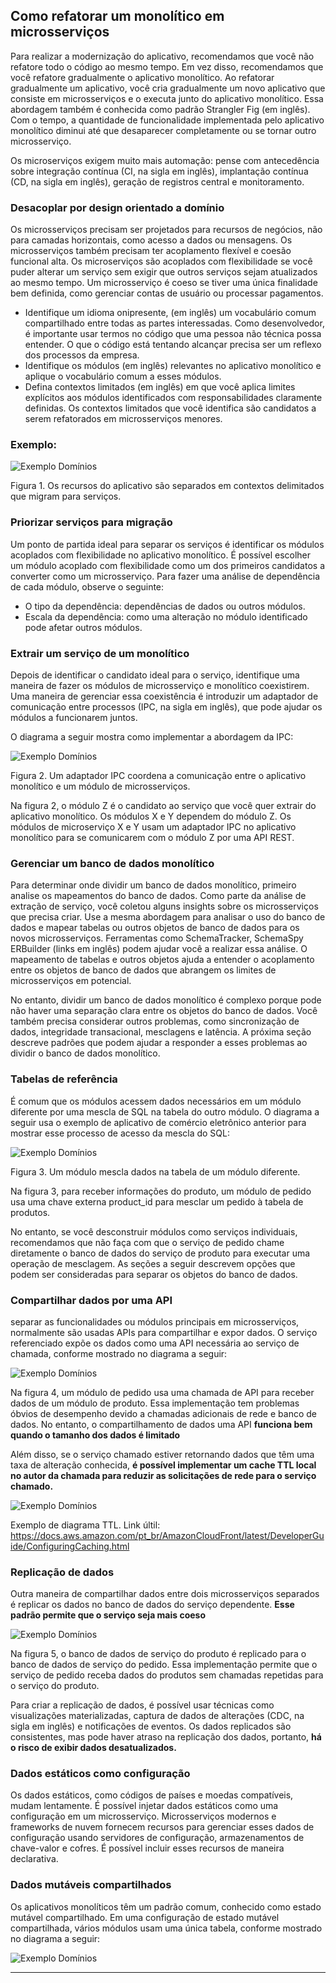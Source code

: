 ## Como refatorar um monolítico em microsserviços

Para realizar a modernização do aplicativo, recomendamos que você não refatore todo o código ao mesmo tempo. 
Em vez disso, recomendamos que você refatore gradualmente o aplicativo monolítico. Ao refatorar gradualmente um aplicativo, 
você cria gradualmente um novo aplicativo que consiste em microsserviços e o executa junto do aplicativo monolítico. 
Essa abordagem também é conhecida como padrão Strangler Fig (em inglês). 
Com o tempo, a quantidade de funcionalidade implementada pelo aplicativo monolítico diminui até que desaparecer completamente ou se tornar outro microsserviço.


Os microserviços exigem muito mais automação: pense com antecedência sobre integração contínua (CI, na sigla em inglês), implantação contínua (CD, na sigla em inglês), 
geração de registros central e monitoramento.

### Desacoplar por design orientado a domínio

Os microsserviços precisam ser projetados para recursos de negócios, não para camadas horizontais, como acesso a dados ou mensagens. Os microsserviços também precisam ter acoplamento flexível e coesão funcional alta. 
Os microserviços são acoplados com flexibilidade se você puder alterar um serviço sem exigir que outros serviços sejam atualizados ao mesmo tempo. 
Um microsserviço é coeso se tiver uma única finalidade bem definida, como gerenciar contas de usuário ou processar pagamentos.

* Identifique um idioma onipresente, (em inglês) um vocabulário comum compartilhado entre todas as partes interessadas. Como desenvolvedor, é importante usar termos no código que uma pessoa não técnica possa entender. 
O que o código está tentando alcançar precisa ser um reflexo dos processos da empresa.
* Identifique os módulos (em inglês) relevantes no aplicativo monolítico e aplique o vocabulário comum a esses módulos.
* Defina contextos limitados (em inglês) em que você aplica limites explícitos aos módulos identificados com responsabilidades claramente definidas. 
Os contextos limitados que você identifica são candidatos a serem refatorados em microsserviços menores.

### Exemplo:

![Exemplo Domínios](./dominios.png)

Figura 1. Os recursos do aplicativo são separados em contextos delimitados que migram para serviços.

### Priorizar serviços para migração

Um ponto de partida ideal para separar os serviços é identificar os módulos acoplados com flexibilidade no aplicativo monolítico. 
É possível escolher um módulo acoplado com flexibilidade como um dos primeiros candidatos a converter como um microsserviço. 
Para fazer uma análise de dependência de cada módulo, observe o seguinte:

* O tipo da dependência: dependências de dados ou outros módulos.
* Escala da dependência: como uma alteração no módulo identificado pode afetar outros módulos.

### Extrair um serviço de um monolítico

Depois de identificar o candidato ideal para o serviço, identifique uma maneira de fazer os módulos de microsserviço e monolítico coexistirem. 
Uma maneira de gerenciar essa coexistência é introduzir um adaptador de comunicação entre processos (IPC, na sigla em inglês), que pode ajudar os módulos a funcionarem juntos.

O diagrama a seguir mostra como implementar a abordagem da IPC:

![Exemplo Domínios](./diagrama1.png)

Figura 2. Um adaptador IPC coordena a comunicação entre o aplicativo monolítico e um módulo de microsserviços.

Na figura 2, o módulo Z é o candidato ao serviço que você quer extrair do aplicativo monolítico. 
Os módulos X e Y dependem do módulo Z. 
Os módulos de microserviço X e Y usam um adaptador IPC no aplicativo monolítico para se comunicarem com o módulo Z por uma API REST.

### Gerenciar um banco de dados monolítico


Para determinar onde dividir um banco de dados monolítico, primeiro analise os mapeamentos do banco de dados. Como parte da análise de extração de serviço, você coletou alguns insights sobre os microsserviços que precisa criar. Use a mesma abordagem para analisar o uso do banco de dados e mapear tabelas ou outros objetos de banco de dados para os novos microsserviços. Ferramentas como SchemaTracker, SchemaSpy ERBuilder (links em inglês) podem ajudar você a realizar essa análise. O mapeamento de tabelas e outros objetos ajuda a entender o acoplamento entre os objetos de banco de dados que abrangem os limites de microsserviços em potencial.

No entanto, dividir um banco de dados monolítico é complexo porque pode não haver uma separação clara entre os objetos do banco de dados. Você também precisa considerar outros problemas, como sincronização de dados, integridade transacional, mesclagens e latência. A próxima seção descreve padrões que podem ajudar a responder a esses problemas ao dividir o banco de dados monolítico.


### Tabelas de referência

É comum que os módulos acessem dados necessários em um módulo diferente por uma mescla de SQL na tabela do outro módulo. O diagrama a seguir usa o exemplo de aplicativo de comércio eletrônico anterior para mostrar esse processo de acesso da mescla do SQL:

![Exemplo Domínios](./diagrama2.png)

Figura 3. Um módulo mescla dados na tabela de um módulo diferente.

Na figura 3, para receber informações do produto, um módulo de pedido usa uma chave externa product_id para mesclar um pedido à tabela de produtos.

No entanto, se você desconstruir módulos como serviços individuais, recomendamos que não faça com que o serviço de pedido chame diretamente o banco de dados do serviço de produto para executar uma operação de mesclagem. As seções a seguir descrevem opções que podem ser consideradas para separar os objetos do banco de dados.

### Compartilhar dados por uma API

separar as funcionalidades ou módulos principais em microsserviços, normalmente são usadas APIs para compartilhar e expor dados. O serviço referenciado expõe os dados como uma API necessária ao serviço de chamada, 
conforme mostrado no diagrama a seguir:


![Exemplo Domínios](./diagrama3.png)

Na figura 4, um módulo de pedido usa uma chamada de API para receber dados de um módulo de produto. 
Essa implementação tem problemas óbvios de desempenho devido a chamadas adicionais de rede e banco de dados. 
No entanto, o compartilhamento de dados uma API **funciona bem quando o tamanho dos dados é limitado**

Além disso, se o serviço chamado estiver retornando dados que têm uma taxa de alteração conhecida, 
**é possível implementar um cache TTL local no autor da chamada para reduzir as solicitações de rede para o serviço chamado.**

![Exemplo Domínios](./diagrama4.png)

Exemplo de diagrama TTL. Link últil: https://docs.aws.amazon.com/pt_br/AmazonCloudFront/latest/DeveloperGuide/ConfiguringCaching.html

### Replicação de dados

Outra maneira de compartilhar dados entre dois microsserviços separados é replicar os dados no banco de dados do serviço dependente.
**Esse padrão permite que o serviço seja mais coeso**

![Exemplo Domínios](./diagrama5.png)


Na figura 5, o banco de dados de serviço do produto é replicado para o banco de dados de serviço do pedido. 
Essa implementação permite que o serviço de pedido receba dados do produtos sem chamadas repetidas para o serviço do produto.

Para criar a replicação de dados, é possível usar técnicas como visualizações materializadas, captura de dados de alterações (CDC, na sigla em inglês) e notificações de eventos. Os dados replicados são consistentes, mas pode haver atraso na replicação dos dados, portanto, 
**há o risco de exibir dados desatualizados.**

### Dados estáticos como configuração

Os dados estáticos, como códigos de países e moedas compatíveis, mudam lentamente. É possível injetar dados estáticos como uma configuração em um microsserviço. 
Microsserviços modernos e frameworks de nuvem fornecem recursos para gerenciar esses dados de configuração usando servidores de configuração, armazenamentos de chave-valor e cofres. 
É possível incluir esses recursos de maneira declarativa.

### Dados mutáveis compartilhados

Os aplicativos monolíticos têm um padrão comum, conhecido como estado mutável compartilhado. 
Em uma configuração de estado mutável compartilhada, vários módulos usam uma única tabela, conforme mostrado no diagrama a seguir:

![Exemplo Domínios](./diagrama6.png)

-----------------------------------

